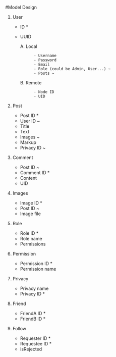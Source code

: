#Model Design

1. User
	- ID *
	- UUID

		A. Local
		
				- Username
				- Password
				- Email
				- Role (could be Admin, User...) ~
				- Posts ~
				
		B. Remote
		
				- Node ID
				- UID
	
2. Post
	- Post ID *
	- User ID ~
	- Title
	- Text
	- Images ~
	- Markup
	- Privacy ID ~

3. Comment
	- Post ID ~
	- Comment ID *		
	- Content
	- UID 

4. Images
	- Image ID * 		
	- Post ID ~
	- Image file
		
5. Role
	- Role ID *
	- Role name
	- Permissions

6. Permission
	- Permission ID *
	- Permission name

7. Privacy
	- Privacy name
	- Privacy ID *

8. Friend
	- FriendA ID *
	- FriendB ID *

9. Follow 
	- Requester ID *
	- Requestee ID *
	- isRejected


